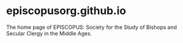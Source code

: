 # episcopusorg.github.io
The home page of EPISCOPUS: Society for the Study of Bishops and Secular Clergy in the Middle Ages.
